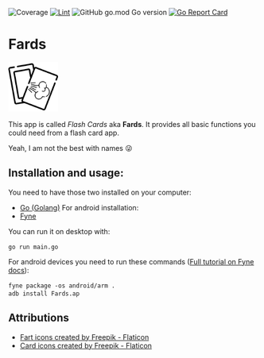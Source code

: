 ![Coverage](https://img.shields.io/badge/Coverage-66.7%25-yellow)
[![Lint](https://github.com/apiotrowski312/fards/actions/workflows/lint.yml/badge.svg)](https://github.com/apiotrowski312/fards/actions/workflows/lint.yml)
![GitHub go.mod Go version](https://img.shields.io/github/go-mod/go-version/apiotrowski312/fards)
[![Go Report Card](https://goreportcard.com/badge/github.com/apiotrowski312/fards)](https://goreportcard.com/report/github.com/apiotrowski312/fards)

# Fards

<picture>
  <source media="(prefers-color-scheme: dark)" srcset="assets/icon-white.png">
  <img alt="fards icon" src="assets/icon.png" width="100">
</picture>

This app is called *Flash Cards* aka **Fards**. It provides all basic functions you could need from a flash card app. 

Yeah, I am not the best with names :stuck_out_tongue_winking_eye:

## Installation and usage:

You need to have those two installed on your computer:
- [Go (Golang)](https://go.dev/)
For android installation:
- [Fyne](https://fyne.io/) 

You can run it on desktop with:

```
go run main.go
```

For android devices you need to run these commands ([Full tutorial on Fyne docs](https://developer.fyne.io/started/mobile.html)):

```
fyne package -os android/arm .
adb install Fards.ap
```

## Attributions

- [Fart icons created by Freepik - Flaticon](https://www.flaticon.com/free-icons/fart)
- [Card icons created by Freepik - Flaticon](https://www.flaticon.com/free-icons/card)